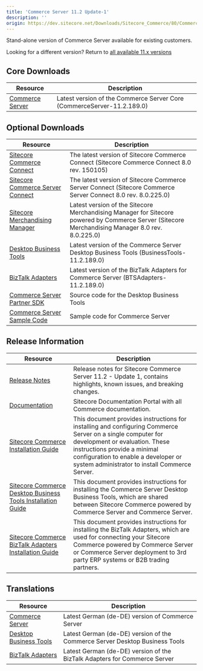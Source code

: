 ```yaml
---
title: 'Commerce Server 11.2 Update-1'
description: ''
origin: https://dev.sitecore.net/Downloads/Sitecore_Commerce/80/Commerce_Server_112_Update1.aspx
---
```


Stand-alone version of Commerce Server available for existing customers.

Looking for a different version? Return to [all available 11.x versions](/downloads/Sitecore_Commerce)

## Core Downloads

| Resource                                                                                                                                                      | Description                                                            |
| ------------------------------------------------------------------------------------------------------------------------------------------------------------- | ---------------------------------------------------------------------- |
| [Commerce Server](https://scdp.blob.core.windows.net/downloads/Sitecore%20Commerce/80/Commerce%20Server%20112%20Update1/Secure/CommerceServer-11.2.189.0.exe) | Latest version of the Commerce Server Core (CommerceServer-11.2.189.0) |

## Optional Downloads

| Resource                                                                                                                                                                                                           | Description                                                                                                                                      |
| ------------------------------------------------------------------------------------------------------------------------------------------------------------------------------------------------------------------ | ------------------------------------------------------------------------------------------------------------------------------------------------ |
| [Sitecore Commerce Connect](https://scdp.blob.core.windows.net/downloads/Sitecore%20Commerce/80/Commerce%20Server%20112%20Update1/Secure/Sitecore%20Commerce%20Connect%208.0%20rev.%20150105.zip)                  | The latest version of Sitecore Commerce Connect (Sitecore Commerce Connect 8.0 rev. 150105) <br />                                               |
| [Sitecore Commerce Server Connect](https://scdp.blob.core.windows.net/downloads/Sitecore%20Commerce/80/Commerce%20Server%20112%20Update1/Secure/Sitecore%20Commerce%20Server%20Connect%2080%20rev%20802250.update) | The latest version of Sitecore Commerce Server Connect (Sitecore Commerce Server Connect 8.0 rev. 8.0.225.0)                                     |
| [Sitecore Merchandising Manager](https://scdp.blob.core.windows.net/downloads/Sitecore%20Commerce/80/Commerce%20Server%20112%20Update1/Secure/Sitecore%20Merchandising%20Manager%2080%20rev%20802250.update)       | Latest version of the Sitecore Merchandising Manager for Sitecore powered by Commerce Server (Sitecore Merchandising Manager 8.0 rev. 8.0.225.0) |
| [Desktop Business Tools](https://scdp.blob.core.windows.net/downloads/Sitecore%20Commerce/80/Commerce%20Server%20112%20Update1/Secure/BusinessTools-11.2.189.0.exe)                                                | Latest version of the Commerce Server Desktop Business Tools (BusinessTools-11.2.189.0)                                                          |
| [BizTalk Adapters](https://scdp.blob.core.windows.net/downloads/Sitecore%20Commerce/80/Commerce%20Server%20112%20Update1/Secure/BTSAdapters-11.2.189.0.exe)                                                        | Latest version of the BizTalk Adapters for Commerce Server (BTSAdapters-11.2.189.0)                                                              |
| [Commerce Server Partner SDK](https://marketplace.sitecore.net/Modules/Commerce_Server_Desktop_Business_Tools_SDK?sc_lang=en)                                                                                      | Source code for the Desktop Business Tools <br />                                                                                                |
| [Commerce Server Sample Code](https://marketplace.sitecore.net/Modules/Commerce_Server_SDK?sc_lang=en)                                                                                                             | Sample code for Commerce Server <br />                                                                                                           |

## Release Information

| Resource                                                                                                                                                                              | Description                                                                                                                                                                                                                                                                |
| ------------------------------------------------------------------------------------------------------------------------------------------------------------------------------------- | -------------------------------------------------------------------------------------------------------------------------------------------------------------------------------------------------------------------------------------------------------------------------- |
| [Release Notes](https://doc.sitecore.com/commercesdn/SCpbcs80/Readme/en-us/)                                                                                                          | Release notes for Sitecore Commerce Server 11.2 - Update 1, contains highlights, known issues, and breaking changes.                                                                                                                                                       |
| [Documentation](https://doc.sitecore.net:443/en/Products/Sitecore_Commerce/80)                                                                                                        | Sitecore Documentation Portal with all Commerce documentation.                                                                                                                                                                                                             |
| [Sitecore Commerce Installation Guide](http://commercesdn.sitecore.net/SCpbCS80/SitecoreCommerceInstallationGuide/en-us/index_frames.html)                                            | This document provides instructions for installing and configuring Commerce Server on a single computer for development or evaluation. These instructions provide a minimal configuration to enable a developer or system administrator to install Commerce Server. <br /> |
| [Sitecore Commerce Desktop Business Tools Installation Guide](http://commercesdn.sitecore.net/SCpbCS80/SitecoreCommerceDesktopBusinessToolsInstallationGuide/en-us/index_frames.html) | This document provides instructions for installing the Commerce Server Desktop Business Tools, which are shared between Sitecore Commerce powered by Commerce Server and Commerce Server. <br />                                                                           |
| [Sitecore Commerce BizTalk Adapters Installation Guide](http://commercesdn.sitecore.net/SCpbCS80/SitecoreCommerceBizTalkAdaptersInstallationGuide/en-us/index_frames.html)            | This document provides instructions for installing the BizTalk Adapters, which are used for connecting your Sitecore Commerce powered by Commerce Server or Commerce Server deployment to 3rd party ERP systems or B2B trading partners. <br />                            |

## Translations

| Resource                                                                                                                                                            | Description                                                                        |
| ------------------------------------------------------------------------------------------------------------------------------------------------------------------- | ---------------------------------------------------------------------------------- |
| [Commerce Server](https://scdp.blob.core.windows.net/downloads/Sitecore%20Commerce/80/Commerce%20Server%20112%20Update1/Secure/CommerceServer-11.2.190.0.exe)       | Latest German (de-DE) version of Commerce Server <br />                            |
| [Desktop Business Tools](https://scdp.blob.core.windows.net/downloads/Sitecore%20Commerce/80/Commerce%20Server%20112%20Update1/Secure/BusinessTools-11.2.190.0.exe) | Latest German (de-DE) version of the Commerce Server Desktop Business Tools <br /> |
| [BizTalk Adapters](https://scdp.blob.core.windows.net/downloads/Sitecore%20Commerce/80/Commerce%20Server%20112%20Update1/Secure/BTSAdapters-11.2.190.0.exe)         | Latest German (de-DE) version of the BizTalk Adapters for Commerce Server <br />   |
